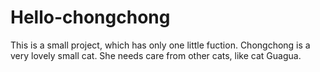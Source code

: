# Hello-chongchong
This is a small project, which has only one little fuction.
Chongchong is a very lovely small cat. She needs care from other cats, like cat Guagua.
